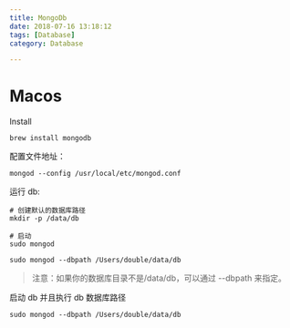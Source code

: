```yaml
---
title: MongoDb
date: 2018-07-16 13:18:12
tags: [Database]
category: Database

---
```


# Macos

Install

```
brew install mongodb
```

配置文件地址：

```
mongod --config /usr/local/etc/mongod.conf
```

运行 db: 

```
# 创建默认的数据库路径
mkdir -p /data/db

# 启动
sudo mongod

sudo mongod --dbpath /Users/double/data/db
```

>注意：如果你的数据库目录不是/data/db，可以通过 --dbpath 来指定。

启动 db 并且执行 db 数据库路径

```
sudo mongod --dbpath /Users/double/data/db
```


